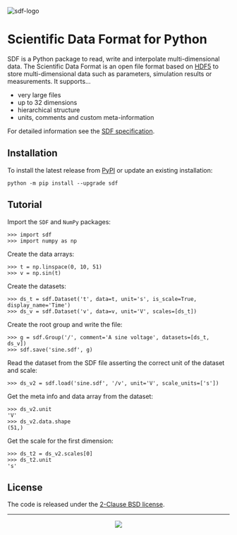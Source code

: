 ![sdf-logo](https://github.com/user-attachments/assets/34cbddc5-b599-40d4-9278-a86302d04689)

# Scientific Data Format for Python

SDF is a Python package to read, write and interpolate multi-dimensional data.
The Scientific Data Format is an open file format based on [HDF5](https://www.hdfgroup.org/hdf5/) to store multi-dimensional data such as parameters, simulation results or measurements.
It supports...

- very large files
- up to 32 dimensions
- hierarchical structure
- units, comments and custom meta-information

For detailed information see the [SDF specification](https://github.com/ScientificDataFormat/SDF).

## Installation

To install the latest release from [PyPI](https://pypi.python.org/pypi/sdf/) or update an existing installation:

    python -m pip install --upgrade sdf

Tutorial
--------

Import the ``SDF`` and ``NumPy`` packages:

    >>> import sdf
    >>> import numpy as np

Create the data arrays:

    >>> t = np.linspace(0, 10, 51)
    >>> v = np.sin(t)

Create the datasets:

    >>> ds_t = sdf.Dataset('t', data=t, unit='s', is_scale=True, display_name='Time')
    >>> ds_v = sdf.Dataset('v', data=v, unit='V', scales=[ds_t])

Create the root group and write the file:

    >>> g = sdf.Group('/', comment='A sine voltage', datasets=[ds_t, ds_v])
    >>> sdf.save('sine.sdf', g)

Read the dataset from the SDF file asserting the correct unit of the dataset and scale:

    >>> ds_v2 = sdf.load('sine.sdf', '/v', unit='V', scale_units=['s'])

Get the meta info and data array from the dataset:

    >>> ds_v2.unit
    'V'
    >>> ds_v2.data.shape
    (51,)

Get the scale for the first dimension:

    >>> ds_t2 = ds_v2.scales[0]
    >>> ds_t2.unit
    's'

## License

The code is released under the [2-Clause BSD license](LICENSE).

---

<p align="center">
    <a href="https://3ds.com/"><img src="https://github.com/user-attachments/assets/b5bf4274-633f-4a1b-aa03-e84828a686b7"/></a>
</p>
